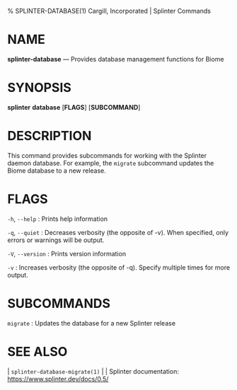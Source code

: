 % SPLINTER-DATABASE(1) Cargill, Incorporated | Splinter Commands
<!--
  Copyright 2018-2020 Cargill Incorporated
  Licensed under Creative Commons Attribution 4.0 International License
  https://creativecommons.org/licenses/by/4.0/
-->

NAME
====

**splinter-database** — Provides database management functions for Biome

SYNOPSIS
========

**splinter** **database** \[**FLAGS**\] \[**SUBCOMMAND**\]

DESCRIPTION
===========

This command provides subcommands for working with the Splinter daemon database.
For example, the `migrate` subcommand updates the Biome database to a
new release.

FLAGS
=====

`-h`, `--help`
: Prints help information

`-q`, `--quiet`
: Decreases verbosity (the opposite of -v). When specified, only errors or
  warnings will be output.

`-V`, `--version`
: Prints version information

`-v`
: Increases verbosity (the opposite of -q). Specify multiple times for more
  output.

SUBCOMMANDS
===========

`migrate`
: Updates the database for a new Splinter release

SEE ALSO
========
| `splinter-database-migrate(1)`
|
| Splinter documentation: https://www.splinter.dev/docs/0.5/
